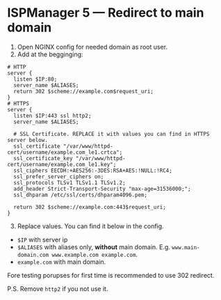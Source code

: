 # ISPManager 5 — Redirect to main domain

1. Open NGINX config for needed domain as root user.
2. Add at the begginging:

```nginx
# HTTP
server {
  listen $IP:80;
  server_name $ALIASES;
  return 302 $scheme://example.com$request_uri;
}
# HTTPS
server {
  listen $IP:443 ssl http2;
  server_name $ALIASES;
  
  # SSL Certificate. REPLACE it with values you can find in HTTPS server below.
  ssl_certificate "/var/www/httpd-cert/username/example.com_le1.crtca";
  ssl_certificate_key "/var/www/httpd-cert/username/example.com_le1.key";
  ssl_ciphers EECDH:+AES256:-3DES:RSA+AES:!NULL:!RC4;
  ssl_prefer_server_ciphers on;
  ssl_protocols TLSv1 TLSv1.1 TLSv1.2;
  add_header Strict-Transport-Security "max-age=31536000;";
  ssl_dhparam /etc/ssl/certs/dhparam4096.pem;
  
  return 302 $scheme://example.com:443$request_uri;
}
```

3. Replace values. You can find it below in the config.

 * `$IP` with server ip
 * `$ALIASES` with aliases only, **without** main domain. E.g. `www.main-domain.com www.example.com example.com`.
 * `example.com` with main domain.

Fore testing porupses for first time is recommended to use 302 redirect.

P.S. Remove `http2` if you not use it.